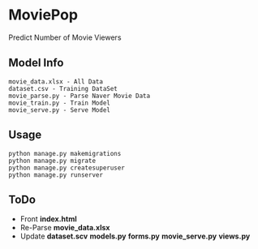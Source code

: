 # MoviePop

Predict Number of Movie Viewers

## Model Info
```
movie_data.xlsx - All Data
dataset.csv - Training DataSet
movie_parse.py - Parse Naver Movie Data
movie_train.py - Train Model
movie_serve.py - Serve Model
```

## Usage
```
python manage.py makemigrations
python manage.py migrate
python manage.py createsuperuser
python manage.py runserver
```

## ToDo
* Front **index.html**
* Re-Parse **movie_data.xlsx**
* Update **dataset.scv** **models.py** **forms.py** **movie_serve.py** **views.py**
